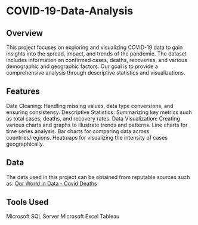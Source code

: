 # COVID-19-Data-Analysis

## Overview
This project focuses on exploring and visualizing COVID-19 data to gain insights into the spread, impact, and trends of the pandemic. The dataset includes information on confirmed cases, deaths, recoveries, and various demographic and geographic factors. Our goal is to provide a comprehensive analysis through descriptive statistics and visualizations.

## Features
Data Cleaning: Handling missing values, data type conversions, and ensuring consistency.
Descriptive Statistics: Summarizing key metrics such as total cases, deaths, and recovery rates.
Data Visualization: Creating various charts and graphs to illustrate trends and patterns.
Line charts for time series analysis.
Bar charts for comparing data across countries/regions.
Heatmaps for visualizing the intensity of cases geographically.

## Data
The data used in this project can be obtained from reputable sources such as:
<a href = "https://ourworldindata.org/covid-deaths" target = "_main"> Our World in Data - Covid Deaths </a>

## Tools Used
Microsoft SQL Server
Microsoft Excel
Tableau

